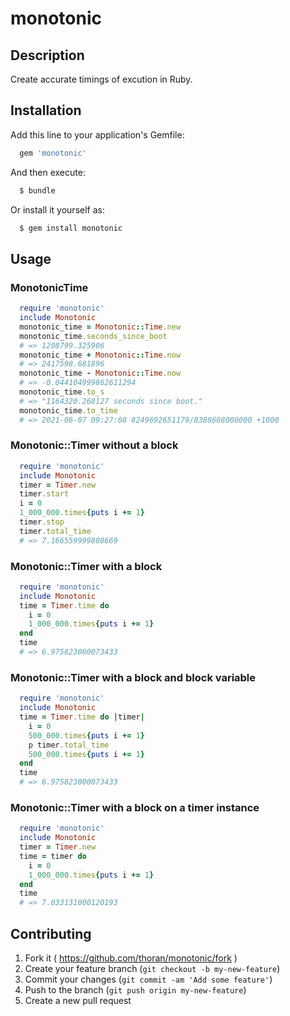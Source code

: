 # monotonic

## Description

Create accurate timings of excution in Ruby.

## Installation

Add this line to your application's Gemfile:
```ruby
  gem 'monotonic'
```
And then execute:
```bash
  $ bundle
```
Or install it yourself as:
```bash
  $ gem install monotonic
```

## Usage

### MonotonicTime

```ruby
  require 'monotonic'
  include Monotonic
  monotonic_time = Monotonic::Time.new
  monotonic_time.seconds_since_boot
  # => 1208799.325906
  monotonic_time + Monotonic::Time.now
  # => 2417598.681896
  monotonic_time - Monotonic::Time.now
  # => -0.044104999862611294
  monotonic_time.to_s
  # => "1164320.268127 seconds since boot."
  monotonic_time.to_time
  # => 2021-06-07 09:27:08 8249692651179/8388608000000 +1000
```

### Monotonic::Timer without a block

```ruby
  require 'monotonic'
  include Monotonic
  timer = Timer.new
  timer.start
  i = 0
  1_000_000.times{puts i += 1}
  timer.stop
  timer.total_time
  # => 7.166559999808669
```

### Monotonic::Timer with a block

```ruby
  require 'monotonic'
  include Monotonic
  time = Timer.time do
    i = 0
    1_000_000.times{puts i += 1}
  end
  time
  # => 6.975823000073433
```

### Monotonic::Timer with a block and block variable

```ruby
  require 'monotonic'
  include Monotonic
  time = Timer.time do |timer|
    i = 0
    500_000.times{puts i += 1}
    p timer.total_time
    500_000.times{puts i += 1}
  end
  time
  # => 6.975823000073433
```

### Monotonic::Timer with a block on a timer instance

```ruby
  require 'monotonic'
  include Monotonic
  timer = Timer.new
  time = timer do
    i = 0
    1_000_000.times{puts i += 1}
  end
  time
  # => 7.033131000120193
```

## Contributing

1. Fork it ( https://github.com/thoran/monotonic/fork )
2. Create your feature branch (`git checkout -b my-new-feature`)
3. Commit your changes (`git commit -am 'Add some feature'`)
4. Push to the branch (`git push origin my-new-feature`)
5. Create a new pull request
